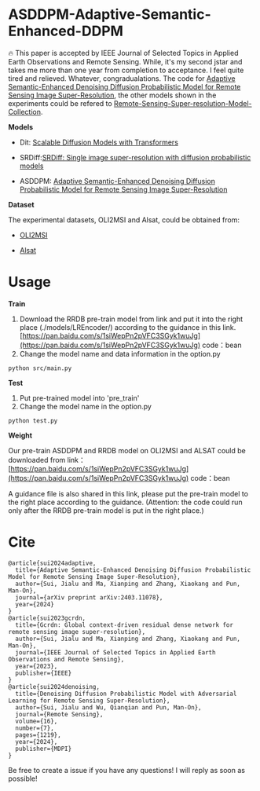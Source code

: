 # ASDDPM-Adaptive-Semantic-Enhanced-DDPM
🔥 This paper is accepted by IEEE Journal of Selected Topics in Applied Earth Observations and Remote Sensing. While, it's my second jstar and takes me more than one year from completion to acceptance. I feel quite tired and relieved. Whatever, congradualations.
The code for [Adaptive Semantic-Enhanced Denoising Diffusion Probabilistic Model for Remote Sensing Image Super-Resolution](https://arxiv.org/abs/2403.11078), the other models shown in the experiments could be refered to [Remote-Sensing-Super-resolution-Model-Collection](https://github.com/littlebeen/Remote-Sensing-Super-resolution-Model-Collection).

**Models**

* Dit: [Scalable Diffusion Models with Transformers](https://openaccess.thecvf.com/content/ICCV2023/papers/Peebles_Scalable_Diffusion_Models_with_Transformers_ICCV_2023_paper.pdf)

* SRDiff:[SRDiff: Single image super-resolution with diffusion probabilistic models](https://pdf.sciencedirectassets.com/271597/1-s2.0-S0925231222X00052/1-s2.0-S0925231222000522/main.pdf?X-Amz-Security-Token=IQoJb3JpZ2luX2VjEFcaCXVzLWVhc3QtMSJGMEQCIE5nQ5z%2FbWYGT5VLwQVLg8vMxQxFNx2MYuYzTVERBRExAiAlCDT9ls%2BtTSxeJcfLejFw0N39X8cpQBsLUFB%2BH%2F3pViqyBQhwEAUaDDA1OTAwMzU0Njg2NSIMOoZ3B59EyhVGS5wfKo8FGT1xBXoR9PjQ6DBggoRXUfIg3L1rAqLSpc9EsLFEvPqs3PVcpVJ%2BnCq%2F556EbYRhzRY%2BVuAxyhksJ8MuENXJlspwgo5QFxVQI6%2F7wCknpgvF8SbE6me7sYOS14Z07XwKIKQmHh5%2FXk%2FlY9XHL4QxUItcQoBeaPLp%2BCSX%2FVdZJHFQMCzz2hi5kIE1H7CMgbW1QWil6cAUPJubJ6VCq2yVLU3WeYXTDbysPi0rAfA5o%2FQ1fDfPjhBfLs%2BLotkqVWZwsVpROvx%2BODikwIZOBqbZQVKAuFtwNEaMsbIPiI5GJKiCw9%2BZIKUDABKYIUjhw59VKI0z5hcIXzzvcEAPlYHp4b40AZzW7CmMRPtC4yEgoo37vPW9%2FGoagcO41HTn4kiKYoDNkRAzu06r36mFvmMmoQhGYBLmQZslRzK1h2pCb24qXFYQYMSNTcT637E8WToHZSIB86LmLMMTIXTB79%2F2pIhBv2hvCy86tGSfU5mjwCVwxp80GFLVYuj3r7kOhSE4Mc8pcsGg%2FulwjcrDfCGaQ1IDJ4pOk0qZHxd3urYmDbSlrv6PVwPzbECd2%2FFRFlZ5%2BdUac3bhRRyEyWS6J1%2B6qgsvkxaG3n6YH%2Bp2i1xalICFUL9WhphkJH%2BY%2FjBdJ%2FhrGiIfuq%2BG7iQG6MBvZaUN9ecQ8y9DNUVIAqKkzjrqGVyn%2B6%2Fff9mYMyQQDDtsgfTSx51sZzcUlAWUcKAn6%2F867ObBOTh5nbY1kYR3Hi88A9%2BLw4TfZN8i8VozSVtMTTa9ejBj9XxZE8HphhfVwPR4tMKIb99I0ABgjq28mp3zTf1mInAHFGdmQRpzkhUmIqb%2BcCcrm6idYkWvisgulhiyK2TZTrXBqUssCgaWa%2FnYYzDXnP%2BvBjqyATy0kHH0P%2FNl2sBQyMouHkX1TR2ZmMGFv%2Fo4fEu2neZMKDGBtLczPaqrLFLlpxG8LixyEuoE3UQ307bO3orpabfFwomQ7dDYDawtxDgVJpnbQx%2BcGjvtayLMQtOJXhhLfbE2Bei2tnpBBjzWO1KY9G7GGSMnFEyVLZIXzzZtRuT%2FZEMJgESWSA2QxiIxec8oeRtHD2wrEbsqKlX38a2wahJ1S5dp0zpd2ebdqY1JswQ%2BYnU%3D&X-Amz-Algorithm=AWS4-HMAC-SHA256&X-Amz-Date=20240324T072906Z&X-Amz-SignedHeaders=host&X-Amz-Expires=300&X-Amz-Credential=ASIAQ3PHCVTYV4XKUYVT%2F20240324%2Fus-east-1%2Fs3%2Faws4_request&X-Amz-Signature=7a90f3f3e6bcd0fefa0542db9777c5196389f36bcef7927f35dd71ca05249f45&hash=2d9b7c74023e4338242573ec8c7e752c9eaf87dfda1b5195f9402d3056a731a7&host=68042c943591013ac2b2430a89b270f6af2c76d8dfd086a07176afe7c76c2c61&pii=S0925231222000522&tid=spdf-b0bc34aa-690e-41e1-91f5-38b84a8007af&sid=28a2b10537db2743d82a1a826a2993ab5976gxrqa&type=client&tsoh=d3d3LnNjaWVuY2VkaXJlY3QuY29t&ua=190a5c535a53005d0004&rr=8694f2bccea917e6&cc=cn)

* ASDDPM: [Adaptive Semantic-Enhanced Denoising Diffusion Probabilistic Model for Remote Sensing Image Super-Resolution](https://arxiv.org/abs/2403.11078)

**Dataset**

The experimental datasets, OLI2MSI and Alsat, could be obtained from:

* [OLI2MSI](https://github.com/wjwjww/OLI2MSI)

* [Alsat](https://github.com/achrafdjerida/Alsat-2B)

# Usage

**Train**

1. Download the RRDB pre-train model from link and put it into the right place (./models/LREncoder/) according to the guidance in this link. [https://pan.baidu.com/s/1siWepPn2pVFC3SGyk1wuJg](https://pan.baidu.com/s/1siWepPn2pVFC3SGyk1wuJg)  code：bean 
2. Change the model name and data information in the option.py

```python src/main.py ```

**Test**

1. Put pre-trained model into 'pre_train'
2. Change the model name in the option.py

```python test.py```

**Weight**

Our pre-train ASDDPM and RRDB model on OLI2MSI and ALSAT could be downloaded from link：[https://pan.baidu.com/s/1siWepPn2pVFC3SGyk1wuJg](https://pan.baidu.com/s/1siWepPn2pVFC3SGyk1wuJg)  code：bean

A guidance file is also shared in this link, please put the pre-train model to the right place according to the guidance. (Attention: the code could run only after the RRDB pre-train model is put in the right place.)


# Cite

```
@article{sui2024adaptive,
  title={Adaptive Semantic-Enhanced Denoising Diffusion Probabilistic Model for Remote Sensing Image Super-Resolution},
  author={Sui, Jialu and Ma, Xianping and Zhang, Xiaokang and Pun, Man-On},
  journal={arXiv preprint arXiv:2403.11078},
  year={2024}
}
@article{sui2023gcrdn,
  title={Gcrdn: Global context-driven residual dense network for remote sensing image super-resolution},
  author={Sui, Jialu and Ma, Xianping and Zhang, Xiaokang and Pun, Man-On},
  journal={IEEE Journal of Selected Topics in Applied Earth Observations and Remote Sensing},
  year={2023},
  publisher={IEEE}
}
@article{sui2024denoising,
  title={Denoising Diffusion Probabilistic Model with Adversarial Learning for Remote Sensing Super-Resolution},
  author={Sui, Jialu and Wu, Qianqian and Pun, Man-On},
  journal={Remote Sensing},
  volume={16},
  number={7},
  pages={1219},
  year={2024},
  publisher={MDPI}
}

```
Be free to create a issue if you have any questions! I will reply as soon as possible!
